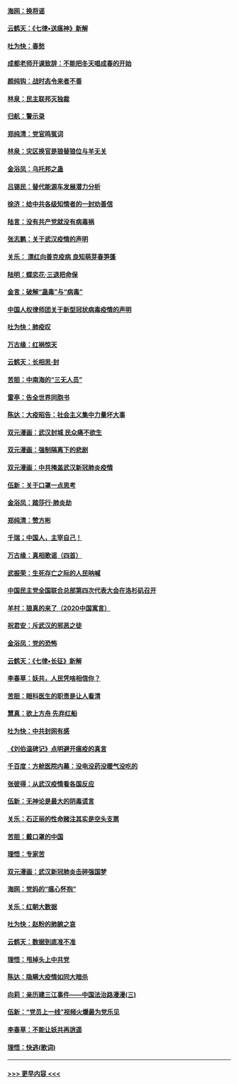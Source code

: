 #### [海网：换将谣](../pages/nsc993/n11873712.md?t=02170855) 
#### [云鹤天：《七律▪送瘟神》新解](../pages/nsc993/n11873598.md?t=02170855) 
#### [吐为快：春愁](../pages/nsc993/n11872801.md?t=02170855) 
#### [成都老师开课致辞：不能把冬天唱成春的开始](../pages/nsc993/n11872653.md?t=02170855) 
#### [颜纯钩：战时态令来者不善](../pages/nsc993/n11872011.md?t=02170855) 
#### [林泉：民主联邦灭独裁](../pages/nsc993/n11870998.md?t=02170855) 
#### [归航：警示录](../pages/nsc993/n11870963.md?t=02170855) 
#### [郑纯清：党官鸣冤词](../pages/nsc993/n11870938.md?t=02170855) 
#### [林泉：灾区换官是狼替狼位与羊无关](../pages/nsc993/n11870896.md?t=02170855) 
#### [金浴凤：乌托邦之蛊](../pages/nsc993/n11870879.md?t=02170855) 
#### [吕锡民：替代能源车发展潜力分析](../pages/nsc993/n11870656.md?t=02170855) 
#### [徐济：给中共各级知情者的一封劝善信](../pages/nsc993/n11868561.md?t=02170855) 
#### [陆言：没有共产党就没有病毒祸](../pages/nsc993/n11868232.md?t=02170855) 
#### [张志鹏：关于武汉疫情的声明](../pages/nsc993/n11867182.md?t=02170855) 
#### [关乐： 漂红向善克疫病 良知萌芽春笋蓬](../pages/nsc993/n11865710.md?t=02170855) 
#### [陆明：蝶恋花‧三退把命保](../pages/nsc993/n11865673.md?t=02170855) 
#### [金言：破解“蛊毒”与“病毒”](../pages/nsc993/n11864103.md?t=02170855) 
#### [中国人权律师团关于新型冠状病毒疫情的声明](../pages/nsc993/n11864249.md?t=02170855) 
#### [吐为快：肺疫叹](../pages/nsc993/n11864027.md?t=02170855) 
#### [万古缘：红祸惊天](../pages/nsc993/n11864079.md?t=02170855) 
#### [云鹤天：长相思‧封](../pages/nsc993/n11864006.md?t=02170855) 
#### [苦胆：中南海的“三无人员”](../pages/nsc993/n11862997.md?t=02170855) 
#### [雷亭：告全世界同胞书](../pages/nsc993/n11862572.md?t=02170855) 
#### [陈达：大疫昭告：社会主义集中力量坏大事](../pages/nsc993/n11859419.md?t=02170855) 
#### [双元漫画：武汉封城 民众痛不欲生](../pages/nsc993/n11859287.md?t=02170855) 
#### [双元漫画：强制隔离下的悲剧](../pages/nsc993/n11859244.md?t=02170855) 
#### [双元漫画：中共掩盖武汉新冠肺炎疫情](../pages/nsc993/n11858249.md?t=02170855) 
#### [伍新：关于口罩一点思考](../pages/nsc993/n11859195.md?t=02170855) 
#### [金浴凤：踏莎行‧肺炎劫](../pages/nsc993/n11858227.md?t=02170855) 
#### [郑纯清：赞方彬](../pages/nsc993/n11856803.md?t=02170855) 
#### [千瑞；中国人，主宰自己！](../pages/nsc993/n11856793.md?t=02170855) 
#### [万古缘：真相歌谣（四首）](../pages/nsc993/n11856263.md?t=02170855) 
#### [武振荣：生死存亡之际的人民呐喊](../pages/nsc993/n11856256.md?t=02170855) 
#### [中国民主党全国联合总部第四次代表大会在洛杉矶召开](../pages/nsc993/n11856344.md?t=02170855) 
#### [羊村：狼真的来了（2020中国寓言）](../pages/nsc993/n11856229.md?t=02170855) 
#### [祝君安：斥武汉的邪恶之徒](../pages/nsc993/n11855861.md?t=02170855) 
#### [金浴凤：党的恐怖](../pages/nsc993/n11855849.md?t=02170855) 
#### [云鹤天：《七律▪长征》新解](../pages/nsc993/n11855479.md?t=02170855) 
#### [李春草：妖共，人民凭啥相信你？](../pages/nsc993/n11855196.md?t=02170855) 
#### [苦胆：眼科医生的职责是让人看清](../pages/nsc993/n11853840.md?t=02170855) 
#### [慧真：欲上方舟 先弃红船](../pages/nsc993/n11853483.md?t=02170855) 
#### [吐为快：中共封网有感](../pages/nsc993/n11852575.md?t=02170855) 
#### [《刘伯温碑记》点明避开瘟疫的真言](../pages/nsc993/n11852128.md?t=02170855) 
#### [千百度：方舱医院内幕：没电没药没暖气没吃的](../pages/nsc993/n11850211.md?t=02170855) 
#### [张彼得：从武汉疫情看各国反应](../pages/nsc993/n11850102.md?t=02170855) 
#### [伍新：无神论是最大的阴毒谎言](../pages/nsc993/n11846129.md?t=02170855) 
#### [关乐：石正丽的性命赌注其实是空头支票](../pages/nsc993/n11846109.md?t=02170855) 
#### [苦胆：戴口罩的中国](../pages/nsc993/n11845576.md?t=02170855) 
#### [理悟：专家苦](../pages/nsc993/n11845564.md?t=02170855) 
#### [双元漫画：武汉新冠肺炎击碎强国梦](../pages/nsc993/n11843320.md?t=02170855) 
#### [海网：党妈的“瘟心怀抱”](../pages/nsc993/n11840740.md?t=02170855) 
#### [关乐：红朝大数据](../pages/nsc993/n11840675.md?t=02170855) 
#### [吐为快：赵粉的肺腑之哀](../pages/nsc993/n11840618.md?t=02170855) 
#### [云鹤天：数据到底准不准](../pages/nsc993/n11840325.md?t=02170855) 
#### [理悟：甩掉头上中共党](../pages/nsc993/n11838826.md?t=02170855) 
#### [陈达：隐瞒大疫情如同大暗杀](../pages/nsc993/n11838771.md?t=02170855) 
#### [向莉：亲历建三江事件——中国法治路漫漫(三)](../pages/nsc993/n11831825.md?t=02170855) 
#### [伍新：“党员上一线”视频火爆最为党乐见](../pages/nsc993/n11838200.md?t=02170855) 
#### [李春草：不能让妖共再逍遥](../pages/nsc993/n11838102.md?t=02170855) 
#### [理悟：快逃(歌词)](../pages/nsc993/n11838083.md?t=02170855) 

----
#### [ >>> 更早内容 <<< ](../indexes/nsc993-earlier.md)
